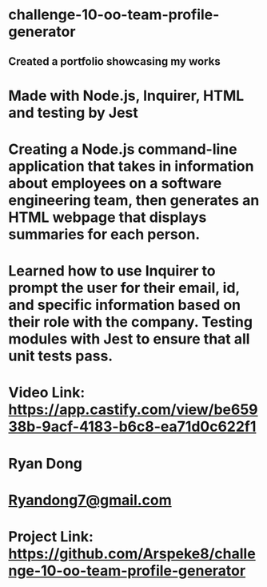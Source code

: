# challenge-10-oo-team-profile-generator

## Created a portfolio showcasing my works

# Made with Node.js, Inquirer, HTML and testing by Jest

# Creating a Node.js command-line application that takes in information about employees on a software engineering team, then generates an HTML webpage that displays summaries for each person. 

# Learned how to use Inquirer to prompt the user for their email, id, and specific information based on their role with the company. Testing modules with Jest to ensure that all unit tests pass.

# Video Link: https://app.castify.com/view/be65938b-9acf-4183-b6c8-ea71d0c622f1

# Ryan Dong

# Ryandong7@gmail.com

# Project Link: https://github.com/Arspeke8/challenge-10-oo-team-profile-generator